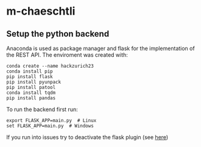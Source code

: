 # m-chaeschtli

## Setup the python backend
Anaconda is used as package manager and flask for the implementation of the REST API. The enviroment was created with:

```
conda create --name hackzurich23
conda install pip
pip install flask
pip install pyunpack
pip install patool
conda install tqdm
pip install pandas
```

To run the backend first run:
```
export FLASK_APP=main.py  # Linux
set FLASK_APP=main.py  # Windows
```
If you run into issues try to deactivate the flask plugin (see [here](https://youtrack.jetbrains.com/issue/PY-55759/Flask-console-start-failed-No-module-named-wsgi))
